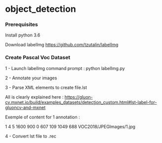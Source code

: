 # object_detection

### Prerequisites

Install python 3.6 

Download labelImg
https://github.com/tzutalin/labelImg

### Create Pascal Voc Dataset

1 - Launch labelImg
command prompt : python labelImg.py

2 - Annotate your images

3 - Parse XML elements to create file.lst

All is clearly explained here :
https://gluon-cv.mxnet.io/build/examples_datasets/detection_custom.html#lst-label-for-gluoncv-and-mxnet

Exemple of content for 1 annotation :

1	4	5	1600	900	0	607	109	1049	688	VOC2018/JPEGImages/1.jpg

4 - Convert lst file to .rec
